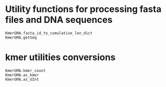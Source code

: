 # Utility functions for processing fasta files and DNA sequences
```@docs
KmerGMA.fasta_id_to_cumulative_len_dict
KmerGMA.getSeq
```

# kmer utilities conversions
```@docs
KmerGMA.kmer_count
KmerGMA.as_kmer
KmerGMA.as_UInt
```